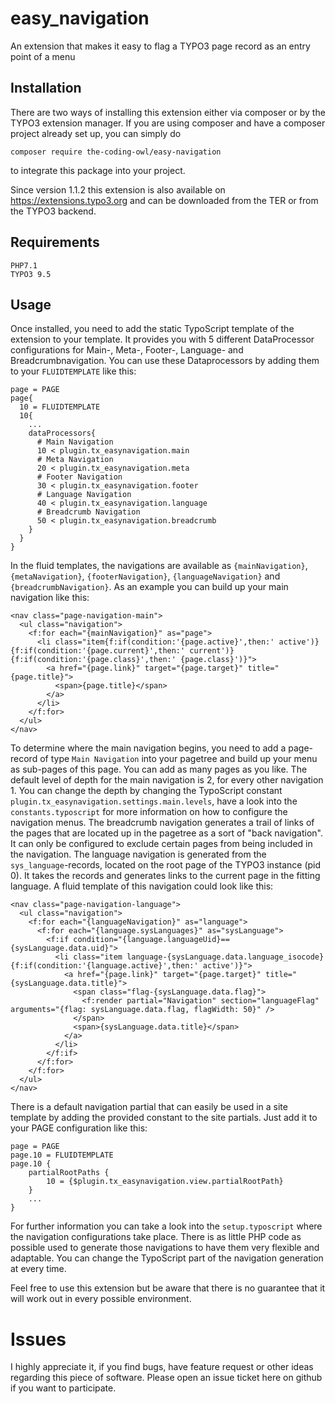 # easy_navigation
An extension that makes it easy to flag a TYPO3 page record as an entry point of a menu

## Installation
There are two ways of installing this extension either via composer or by the TYPO3 extension manager.
If you are using composer and have a composer project already set up, you can simply do
```
composer require the-coding-owl/easy-navigation
```
to integrate this package into your project.

Since version 1.1.2 this extension is also available on https://extensions.typo3.org and can be downloaded from the TER or from the TYPO3 backend.

## Requirements
```
PHP7.1
TYPO3 9.5
```
## Usage
Once installed, you need to add the static TypoScript template of the extension to your template. It provides you with 5 different DataProcessor configurations for Main-, Meta-, Footer-, Language- and Breadcrumbnavigation. You can use these Dataprocessors by adding them to your `FLUIDTEMPLATE` like this:
```
page = PAGE
page{
  10 = FLUIDTEMPLATE
  10{
    ...
    dataProcessors{
      # Main Navigation
      10 < plugin.tx_easynavigation.main
      # Meta Navigation
      20 < plugin.tx_easynavigation.meta
      # Footer Navigation
      30 < plugin.tx_easynavigation.footer
      # Language Navigation
      40 < plugin.tx_easynavigation.language
      # Breadcrumb Navigation
      50 < plugin.tx_easynavigation.breadcrumb
    }
  }
}
```
In the fluid templates, the navigations are available as `{mainNavigation}`, `{metaNavigation}`, `{footerNavigation}`, `{languageNavigation}` and `{breadcrumbNavigation}`.
As an example you can build up your main navigation like this:
```
<nav class="page-navigation-main">
  <ul class="navigation">
    <f:for each="{mainNavigation}" as="page">
      <li class="item{f:if(condition:'{page.active}',then:' active')}{f:if(condition:'{page.current}',then:' current')}{f:if(condition:'{page.class}',then:' {page.class}')}">
        <a href="{page.link}" target="{page.target}" title="{page.title}">
          <span>{page.title}</span>
        </a>
      </li>
    </f:for>
  </ul>
</nav>
```
To determine where the main navigation begins, you need to add a page-record of type `Main Navigation` into your pagetree and build up your menu as sub-pages of this page. You can add as many pages as you like. The default level of depth for the main navigation is 2, for every other navigation 1. You can change the depth by changing the TypoScript constant `plugin.tx_easynavigation.settings.main.levels`, have a look into the `constants.typoscript` for more information on how to configure the navigation menus.
The breadcrumb navigation generates a trail of links of the pages that are located up in the pagetree as a sort of "back navigation". It can only be configured to exclude certain pages from being included in the navigation.
The language navigation is generated from the `sys_language`-records, located on the root page of the TYPO3 instance (pid 0). It takes the records and generates links to the current page in the fitting language. A fluid template of this navigation could look like this:
```
<nav class="page-navigation-language">
  <ul class="navigation">
    <f:for each="{languageNavigation}" as="language">
      <f:for each="{language.sysLanguages}" as="sysLanguage">
        <f:if condition="{language.languageUid}=={sysLanguage.data.uid}">
          <li class="item language-{sysLanguage.data.language_isocode}{f:if(condition:'{language.active}',then:' active')}">
            <a href="{page.link}" target="{page.target}" title="{sysLanguage.data.title}">
              <span class="flag-{sysLanguage.data.flag}">
                <f:render partial="Navigation" section="languageFlag" arguments="{flag: sysLanguage.data.flag, flagWidth: 50}" />
              </span>
              <span>{sysLanguage.data.title}</span>
            </a>
          </li>
        </f:if>
      </f:for>
    </f:for>
  </ul>
</nav>
```
There is a default navigation partial that can easily be used in a site template by adding the provided constant to the site partials. Just add it to your PAGE configuration like this:
```
page = PAGE
page.10 = FLUIDTEMPLATE
page.10 {
    partialRootPaths {
        10 = {$plugin.tx_easynavigation.view.partialRootPath}
    }
    ...
}
```
For further information you can take a look into the `setup.typoscript` where the navigation configurations take place. There is as little PHP code as possible used to generate those navigations to have them very flexible and adaptable. You can change the TypoScript part of the navigation generation at every time.

Feel free to use this extension but be aware that there is no guarantee that it will work out in every possible environment.
# Issues
I highly appreciate it, if you find bugs, have feature request or other ideas regarding this piece of software. Please open an issue ticket here on github if you want to participate.
